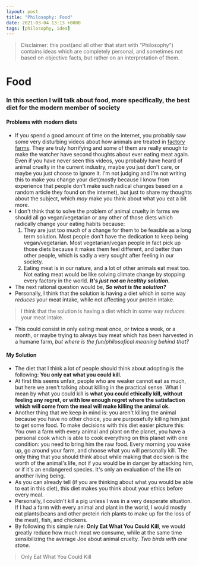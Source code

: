 ```yaml
---
layout: post
title: "Philosophy: Food"
date: 2021-03-04 13:13 +0000
tags: [philosophy, idea]
---
```

> Disclaimer: this post(and all other that start with "Philosophy") contains ideas which are completely personal, and sometimes not based on objective facts, but rather on an interpretation of them.  

# Food
### In this section I will talk about food, more specifically, the best diet for the modern member of society

#### Problems with modern diets
- If you spend a good amount of time on the internet, you probably saw some very disturbing videos about how animals are treated in [factory farms](https://sentientmedia.org/factory-farming/). They are truly horrifying and some of them are really enough to make the watcher have second thoughts about ever eating meat again. Even if you have never seen this videos, you probably have heard of animal cruelty in the current industry, maybe you just don't care, or maybe you just choose to ignore it. I'm not judging and I'm not writing this to make you change your diet(mostly because I know from experience that people don't make such radical changes based on a random article they found on the internet), but just to share my thoughts about the subject, which _may_ make you think about what you eat a bit more.  
- I don't think that to solve the problem of animal cruelty in farms we should all go vegan/vegetarian or any other of those diets which radically change your eating habits because:
    1.  They are just too much of a change for them to be feasible as a long term solution. Most people don't have the dedication to keep being vegan/vegetarian. Most vegetarian/vegan people in fact pick up those diets because it makes them feel different, and better than other people, which is sadly a very sought after feeling in our society.  
    2. Eating meat is in our nature, and a lot of other animals eat meat too. Not eating meat would be like solving climate change by stopping every factory in the world. ***It's just not an healthy solution.***
- The next rational question would be, ***So what is the solution?***
- Personally, I think that the solution is having a diet which in some way _reduces_ your meat intake, while not affecting your protein intake.
> I think that the solution is having a diet which in some way _reduces_ your meat intake.
- This could consist in only eating meat once, or twice a week, or a month, or maybe trying to always buy meat which has been harvested in a humane farm, _but where is the fun/philosofical meaning behind that?_

#### My Solution

- The diet that I think a lot of people should think about adopting is the following: **You only eat what you could kill.** 
- At first this seems unfair, people who are weaker cannot eat as much, but here we aren't talking about killing in the practical sense. What I mean by what you could kill is **what you could ethically kill, without feeling any regret, or with low enough regret where the satisfaction which will come from the meal will make killing the animal ok.** 
- Another thing that we keep in mind is: you aren't killing the animal because you have no other choice, you are purposefully killing him just to get some food. To make decisions with this diet easier picture this: You own a farm with every animal and plant on the planet, you have a personal cook which is able to cook everything on this planet with one condition: you need to bring him the raw food. Every morning you wake up, go around your farm, and choose what you will personally kill. The only thing that you should think about while making that decision is the worth of the animal's life, not if you would be in danger by attacking him, or if it's an endangered species. It's only an evaluation of the life on another living being.
- As you can already tell (if you are thinking about what you would be able to eat in this diet), this diet makes you think about your ethics before every meal.
- Personally, I couldn't kill a pig unless I was in a very desperate situation. If I had a farm with every animal and plant in the world, I would mostly eat plants(beans and other protein rich plants to make up for the loss of the meat), fish, and chickens.
- By following this simple rule: **Only Eat What You Could Kill**, we would greatly reduce how much meat we consume, while at the same time sensibilizing the average Joe about animal cruelty. *Two birds with one stone.*
> Only Eat What You Could Kill